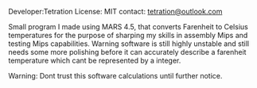 Developer:Tetration 
License: MIT
contact: tetration@outlook.com

Small program I made using MARS 4.5, that converts Farenheit to Celsius temperatures for the purpose of sharping my skills in assembly Mips and testing Mips capabilities. Warning software is still highly unstable and still needs some more polishing before it can accurately describe a farenheit temperature which cant be represented by a integer.

Warning: Dont trust this software calculations until further notice.
